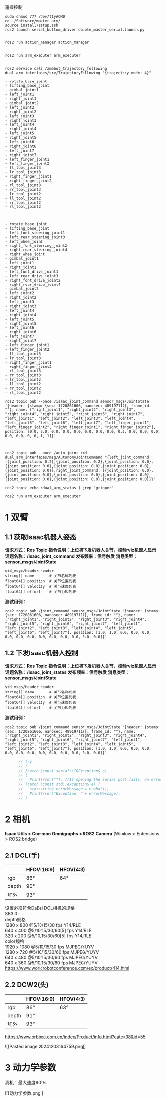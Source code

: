 遥操控制
```shell
sudo chmod 777 /dev/ttyACM0
cd ./Software/master_arm/
source install/setup.zsh
ros2 launch serial_bottom_driver double_master_serial.launch.py


ros2 run action_manager action_manager


ros2 run arm_executer arm_executer


ros2 service call /zmebot_trajectory_following dual_arm_interfaces/srv/TrajectoryFollowing "{trajectory_mode: 4}"
```


```note
- rotate_base_joint
- lifting_base_joint
- gimbal_joint1
- left_joint1
- right_joint1
- gimbal_joint2
- left_joint2
- right_joint2
- left_joint3
- right_joint3
- left_joint4
- right_joint4
- left_joint5
- right_joint5
- left_joint6
- right_joint6
- left_joint7
- right_joint7
- left_finger_joint1
- left_finger_joint2
- ll_tool_joint3
- lr_tool_joint3
- right_finger_joint1
- right_finger_joint2
- rl_tool_joint3
- rr_tool_joint3
- lr_tool_joint2
- ll_tool_joint2
- rr_tool_joint2
- rl_tool_joint2



- rotate_base_joint
- lifting_base_joint
- left_font_steering_joint1
- left_rear_steering_joint3
- left_whee_joint
- right_font_steering_joint2
- right_rear_steering_joint4
- right_whee_joint
- gimbal_joint1
- left_joint1
- right_joint1
- left_font_drive_joint1
- left_rear_drive_joint3
- right_font_drive_joint2
- right_rear_drive_joint4
- gimbal_joint2
- left_joint2
- right_joint2
- left_joint3
- right_joint3
- left_joint4
- right_joint4
- left_joint5
- right_joint5
- left_joint6
- right_joint6
- left_joint7
- right_joint7
- left_finger_joint1
- left_finger_joint2
- ll_tool_joint3
- lr_tool_joint3
- right_finger_joint1
- right_finger_joint2
- rl_tool_joint3
- rr_tool_joint3
- lr_tool_joint2
- ll_tool_joint2
- rr_tool_joint2
- rl_tool_joint2
```

```shell
ros2 topic pub --once /isaac_joint_command sensor_msgs/JointState '{header: {stamp: {sec: 1720861606, nanosec: 489197117}, frame_id: ""}, name: ["right_joint1", "right_joint2", "right_joint3", "right_joint4", "right_joint5", "right_joint6", "right_joint7", "left_joint1", "left_joint2", "left_joint3", "left_joint4", "left_joint5", "left_joint6", "left_joint7", "left_finger_joint1", "left_finger_joint2", "right_finger_joint1", "right_finger_joint2"], position: [0.0, 0.0, 0.0, 0.0, 0.0, 0.0, 0.0, 0.0, 0.0, 0.0, 0.0, 0.0, 0.0, 0.0, 0, 0, 1, 1]}'



ros2 topic pub --once /auto_joint_cmd dual_arm_interfaces/msg/AutonomyJointCommand "{left_joint_command: [{joint_position: 0.2},{joint_position: 0.2},{joint_position: 0.0},{joint_position: 0.0},{joint_position: 0.0},{joint_position: 0.0},{joint_position: 0.0}],right_joint_command: [{joint_position: 0.0},{joint_position: 0.0},{joint_position: 0.0},{joint_position: 0.0},{joint_position: 0.0},{joint_position: 0.0},{joint_position: 0.0}]}"

ros2 topic echo /dual_arm_status | grep "gripper"

```


```shell
ros2 run arm_executer arm_executer 
```

# 1 双臂
## 1.1 获取Isaac机器人姿态
**请求方式：Ros Topic**
**指令说明：上位机下发机器人关节，控制rviz机器人显示**
**话题名称：/isaac_joint_command**
**发布频率：信号触发**
**消息类型：sensor_msgs/JointState**
```topic
std_msgs/Header header
string[] name       # 关节名称列表
float64[] position  # 关节位置列表
float64[] velocity  # 关节速度列表
float64[] effort    # 关节力矩列表
```
**测试用例：**
```shell
ros2 topic pub /joint_command sensor_msgs/JointState '{header: {stamp: {sec: 1720861606, nanosec: 489197117}, frame_id: ""}, name: ["right_joint1", "right_joint2", "right_joint3", "right_joint4", "right_joint5", "right_joint6", "right_joint7", "left_joint1", "left_joint2", "left_joint3", "left_joint4", "left_joint5", "left_joint6", "left_joint7"], position: [1.0, 1.0, 0.0, 0.0, 0.0, 0.0, 0.0, 0.0, 0.0, 0.0, 0.0, 0.0, 0.0, 0.0]}'
```

## 1.2 下发Isaac机器人控制
**请求方式：Ros Topic**
**指令说明：上位机下发机器人关节，控制rviz机器人显示**
**话题名称：/isaac_joint_states**
**发布频率：信号触发**
**消息类型：sensor_msgs/JointState**
```topic
std_msgs/Header header
string[] name       # 关节名称列表
float64[] position  # 关节位置列表
float64[] velocity  # 关节速度列表
float64[] effort    # 关节力矩列表
```
**测试用例：**
```shell
ros2 topic pub /joint_command sensor_msgs/JointState '{header: {stamp: {sec: 1720861606, nanosec: 489197117}, frame_id: ""}, name: ["right_joint1", "right_joint2", "right_joint3", "right_joint4", "right_joint5", "right_joint6", "right_joint7", "left_joint1", "left_joint2", "left_joint3", "left_joint4", "left_joint5", "left_joint6", "left_joint7"], position: [1.0, 1.0, 0.0, 0.0, 0.0, 0.0, 0.0, 0.0, 0.0, 0.0, 0.0, 0.0, 0.0, 0.0]}'
```


```c++
      // try
      // {
      // }catch (const serial::IOException& e)
      // {
      //   PrintError(""); //If opening the serial port fails, an error message is printed //如果开启串口失败，打印错误信息
      // }catch (const std::exception& e) {
      //   std::string errorMessage = e.what();
      //   PrintError("Exception: " + errorMessage);
      // }
```

# 2 相机

**Isaac Utils > Common Omnigraphs > ROS2 Camera** (Window > Entensions > ROS2 bridge)
## 2.1 DCL(手)

|       | HFOV(16:9) | HFOV(4:3) |
| ----- | ---------- | --------- |
| rgb   | 86°        | 64°       |
| depth | 90°        |           |
| 红外    | 93°        |           |

设置必须符合DaBai DCL相机的规格  
SB3.0 :  
depth规格  
1280 x 800 @5/10/15/30 fps Y14/RLE  
640 x 400 @5/10/15/30/60[5] fps Y14/RLE  
320 x 200 @5/10/15/30/60[5] fps Y14/RLE  
color规格  
1920 x 1080 @5/10/15/30 fps MJPEG/YUYV  
1280 x 720 @5/10/15/30/60 fps MJPEG/YUYV  
640 x 480 @5/10/15/30/60 fps MJPEG/YUYV  
640 x 360 @5/10/15/30/60 fps MJPEG/YUYV
https://www.worldrobotconference.com/ex/product/414.html
## 2.2 DCW2(头)

|       | HFOV(16:9) | HFOV(4:3) |
| ----- | ---------- | --------- |
| rgb   | 86°        | 63°       |
| depth | 91°        |           |
| 红外    | 93°        |           |

https://www.orbbec.com.cn/index/Product/info.html?cate=38&id=55

![[Pasted image 20241203164759.png]]
# 3 动力学参数
真机：最大速度90°/s

![[动力学参数.png]]